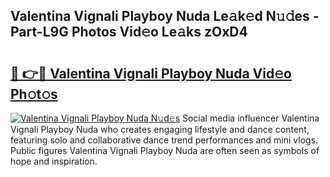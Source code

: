 ## Valentina Vignali Playboy Nuda Le𝚊k𝚎d N𝚞𝚍es - Part-L9G Photos Vid𝚎o Le𝚊ks zOxD4

# <h2><a href="http://fbg0rmo.evod.top/?m=Valentina+Vignali+Playboy+Nuda">🔗 👉🔴 Valentina Vignali Playboy Nuda Vid𝚎o Ph𝚘t𝚘s</a></h2>

[![Valentina Vignali Playboy Nuda N𝚞d𝚎s](https://i.imgur.com/8V9OHl7.gif)](http://fbg0rmo.evod.top/?m=Valentina+Vignali+Playboy+Nuda)
Social media influencer Valentina Vignali Playboy Nuda who creates engaging lifestyle and dance content, featuring solo and collaborative dance trend performances and mini vlogs. Public figures Valentina Vignali Playboy Nuda are often seen as symbols of hope and inspiration. 
